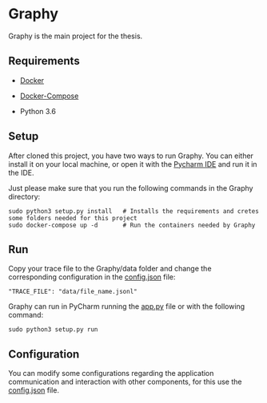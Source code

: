 # Graphy

Graphy is the main project for the thesis.

## Requirements

- [Docker](https://docs.docker.com/install/)

- [Docker-Compose](https://docs.docker.com/compose/install/)

- Python 3.6

## Setup

After cloned this project, you have two ways to run Graphy. You can either install it on your local machine, or open it 
with the [Pycharm IDE](https://www.jetbrains.com/pycharm/) and run it in the IDE.

Just please make sure that you run the following commands in the Graphy directory:

```
sudo python3 setup.py install   # Installs the requirements and cretes some folders needed for this project
sudo docker-compose up -d       # Run the containers needed by Graphy
```

## Run
Copy your trace file to the Graphy/data folder and change the corresponding configuration in the 
[config.json](graphy/config.json) file:

```
"TRACE_FILE": "data/file_name.jsonl"
```


Graphy can run in PyCharm running the [app.py](graphy/app.py) file or with the following command:

```
sudo python3 setup.py run
```

## Configuration

You can modify some configurations regarding the application communication and interaction with other components, for 
this use the [config.json](graphy/config.json) file. 
